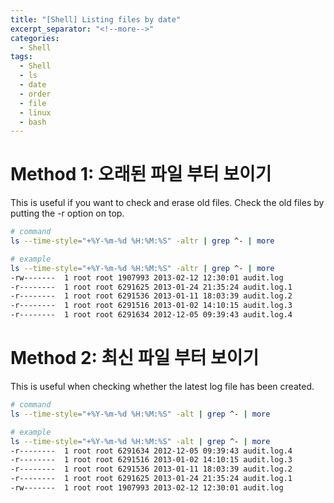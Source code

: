 ```yaml
---
title: "[Shell] Listing files by date"
excerpt_separator: "<!--more-->"
categories:
  - Shell
tags:
  - Shell
  - ls
  - date
  - order
  - file
  - linux
  - bash
---
```



# Method 1: 오래된 파일 부터 보이기
This is useful if you want to check and erase old files.
Check the old files by putting the -r option on top.

``` bash
# command
ls --time-style="+%Y-%m-%d %H:%M:%S" -altr | grep ^- | more

# example
ls --time-style="+%Y-%m-%d %H:%M:%S" -altr | grep ^- | more
-rw-------  1 root root 1907993 2013-02-12 12:30:01 audit.log
-r--------  1 root root 6291625 2013-01-24 21:35:24 audit.log.1
-r--------  1 root root 6291536 2013-01-11 18:03:39 audit.log.2
-r--------  1 root root 6291516 2013-01-02 14:10:15 audit.log.3
-r--------  1 root root 6291634 2012-12-05 09:39:43 audit.log.4
```

# Method 2: 최신 파일 부터 보이기
This is useful when checking whether the latest log file has been created.

``` bash
# command
ls --time-style="+%Y-%m-%d %H:%M:%S" -alt | grep ^- | more

# example
ls --time-style="+%Y-%m-%d %H:%M:%S" -alt | grep ^- | more
-r--------  1 root root 6291634 2012-12-05 09:39:43 audit.log.4
-r--------  1 root root 6291516 2013-01-02 14:10:15 audit.log.3
-r--------  1 root root 6291536 2013-01-11 18:03:39 audit.log.2
-r--------  1 root root 6291625 2013-01-24 21:35:24 audit.log.1
-rw-------  1 root root 1907993 2013-02-12 12:30:01 audit.log
```
